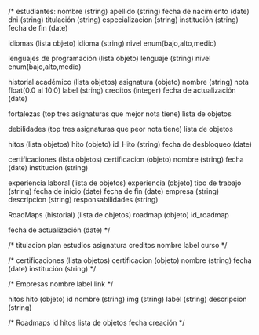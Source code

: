 /*
estudiantes:
  nombre (string)
  apellido (string)
  fecha de nacimiento (date)
  dni (string)
  titulación (string)
  especializacion (string)
  institución (string)
  fecha de fin (date)

  idiomas (lista objeto)
    idioma (string)
    nivel enum(bajo,alto,medio)

  lenguajes de programación (lista objeto)
    lenguaje (string)
    nivel enum(bajo,alto,medio)

  historial académico (lista objetos)
    asignatura (objeto)
      nombre (string)
      nota float(0.0 al 10.0)
      label (string)
      creditos (integer)
      fecha de actualización (date)

  fortalezas (top tres asignaturas que mejor nota tiene) lista de objetos

  debilidades (top tres asignaturas que peor nota tiene) lista de objetos

  hitos (lista objetos)
    hito (objeto)
      id_Hito (string)
      fecha de desbloqueo (date)
  
  certificaciones (lista objetos)
    certificacion (objeto)
      nombre (string)
      fecha (date)
      institución (string)

  experiencia laboral (lista de objetos)
    experiencia (objeto)
      tipo de trabajo (string)
      fecha de inicio (date)
      fecha de fin (date)
      empresa (string)
      descripcion (string)
      responsabilidades (string)

  RoadMaps (historial) (lista de objetos)
    roadmap (objeto)
      id_roadmap 

  fecha de actualización (date)
*/

/*
titulacion
  plan estudios
    asignatura
      creditos
      nombre
      label
      curso
*/

/*
  certificaciones (lista objetos)
    certificacion (objeto)
      nombre (string)
      fecha (date)
      institución (string)
*/

/*
Empresas
  nombre
  label
  link
*/

hitos 
  hito (objeto)
    id 
    nombre (string)
    img (string)
    label (string)
    descripcion (string)

/*
Roadmaps
  id
  hitos lista de objetos
  fecha creación
*/